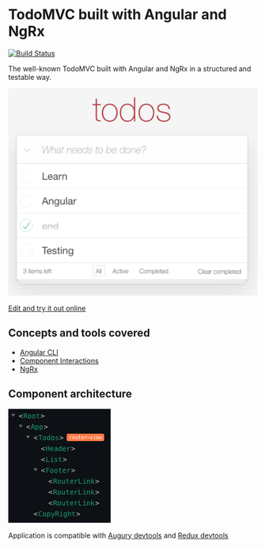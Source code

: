 # TodoMVC built with Angular and NgRx

[![Build Status](https://travis-ci.com/blacksonic/todomvc-angular.svg?branch=master)](https://travis-ci.com/blacksonic/todomvc-angular)

The well-known TodoMVC built with Angular and NgRx in a structured and testable way.

![TodoMVC Angular](./images/screenshot.png "TodoMVC Angular")

[Edit and try it out online](https://codesandbox.io/s/github/blacksonic/todoapp-angular)

## Concepts and tools covered

- [Angular CLI](https://cli.angular.io/)
- [Component Interactions](https://angular.io/guide/component-interaction)
- [NgRx](https://ngrx.io/)

## Component architecture

![Architecture](./images/architecture.png)

Application is compatible with [Augury devtools](https://chrome.google.com/webstore/detail/augury/elgalmkoelokbchhkhacckoklkejnhcd?hl=en) 
and [Redux devtools](https://chrome.google.com/webstore/detail/redux-devtools/lmhkpmbekcpmknklioeibfkpmmfibljd?hl=en)
